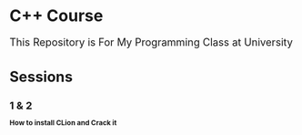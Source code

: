 # C++ Course

<p style="font-size:18px;"> This Repository is For My Programming Class at University </p>
<h1 style="font-size:25px;"> Sessions </h1>
<h2 style="font-size:18px;"> 1 & 2 
<p style="font-size:12px;">  How to install CLion and Crack it </p>
</h2>
